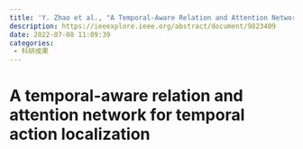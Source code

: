 ```yaml
---
title: 'Y. Zhao et al., "A Temporal-Aware Relation and Attention Network for Temporal Action Localization," in IEEE Transactions on Image Processing, vol. 31, pp. 4746-4760, 2022, doi: 10.1109/TIP.2022.3182866.'
description: https://ieeexplore.ieee.org/abstract/document/9823409
date: 2022-07-08 11:09:39
categories:
 - 科研成果
---
```

# A temporal-aware relation and attention network for temporal action localization